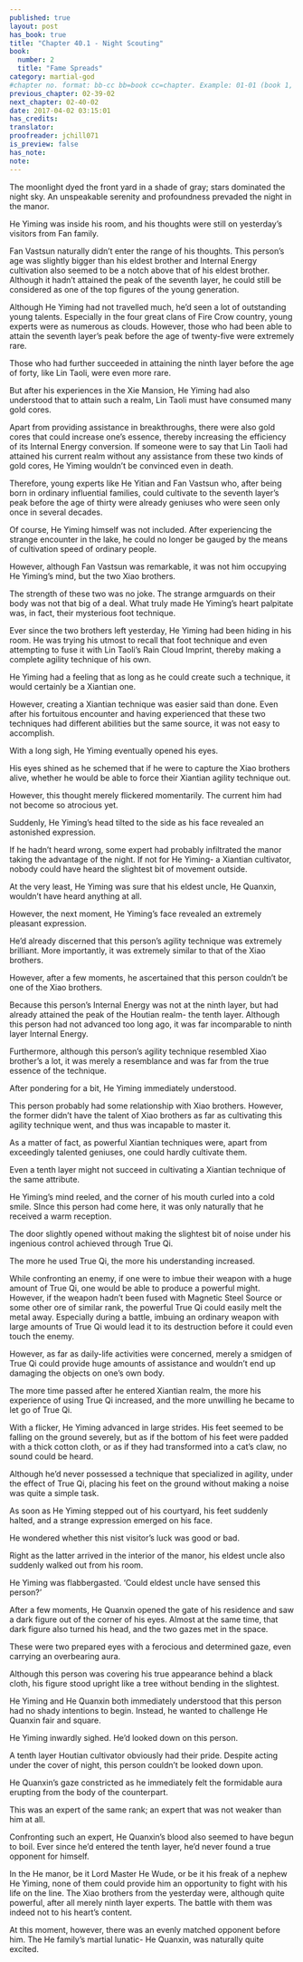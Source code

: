 ```yaml
---
published: true
layout: post
has_book: true
title: "Chapter 40.1 - Night Scouting"
book:
  number: 2
  title: "Fame Spreads"
category: martial-god
#chapter no. format: bb-cc bb=book cc=chapter. Example: 01-01 (book 1, chapter 1)
previous_chapter: 02-39-02
next_chapter: 02-40-02
date: 2017-04-02 03:15:01 
has_credits:
translator:
proofreader: jchill071
is_preview: false
has_note: 
note: 
---
```

The moonlight dyed the front yard in a shade of gray; stars dominated the night sky. An unspeakable serenity and profoundness prevaded the night in the manor.

He Yiming was inside his room, and his thoughts were still on yesterday’s visitors from Fan family.

Fan Vastsun naturally didn’t enter the range of his thoughts. This person’s age was slightly bigger than his eldest brother and Internal Energy cultivation also seemed to be a notch above that of his eldest brother. Although it hadn’t attained the peak of the seventh layer, he could still be considered as one of the top figures of the young generation.
<!--more-->

Although He Yiming had not travelled much, he’d seen a lot of outstanding young talents. Especially in the four great clans of Fire Crow country, young experts were as numerous as clouds. However, those who had been able to attain the seventh layer’s peak before the age of twenty-five were extremely rare.

Those who had further succeeded in attaining the ninth layer before the age of forty, like Lin Taoli, were even more rare.

But after his experiences in the Xie Mansion, He Yiming had also understood that to attain such a realm, Lin Taoli must have consumed many gold cores.

Apart from providing assistance in breakthroughs, there were also gold cores that could increase one’s essence, thereby increasing the efficiency of its Internal Energy conversion. If someone were to say that Lin Taoli had attained his current realm without any assistance from these two kinds of gold cores, He Yiming wouldn’t be convinced even in death.

Therefore, young experts like He Yitian and Fan Vastsun who, after being born in ordinary influential families, could cultivate to the seventh layer’s peak before the age of thirty were already geniuses who were seen only once in several decades.

Of course, He Yiming himself was not included. After experiencing the strange encounter in the lake, he could no longer be gauged by the means of cultivation speed of ordinary people.

However, although Fan Vastsun was remarkable, it was not him occupying He Yiming’s mind, but the two Xiao brothers.

The strength of these two was no joke. The strange armguards on their body was not that big of a deal. What truly made He Yiming’s heart palpitate was, in fact, their mysterious foot technique.

Ever since the two brothers left yesterday, He Yiming had been hiding in his room. He was trying his utmost to recall that foot technique and even attempting to fuse it with Lin Taoli’s Rain Cloud Imprint, thereby making a complete agility technique of his own.

He Yiming had a feeling that as long as he could create such a technique, it would certainly be a Xiantian one.

However, creating a Xiantian technique was easier said than done.  Even after his fortuitous encounter and having experienced that these two techniques had different abilities but the same source, it was not easy to accomplish.

With a long sigh, He Yiming eventually opened his eyes.

His eyes shined as he schemed that if he were to capture the Xiao brothers alive, whether he would be able to force their Xiantian agility technique out.

However, this thought merely flickered momentarily. The current him had not become so atrocious yet.

Suddenly, He Yiming’s head tilted to the side as his face revealed an astonished expression.

If he hadn’t heard wrong, some expert had probably infiltrated the manor taking the advantage of the night. If not for He Yiming- a Xiantian cultivator, nobody could have heard the slightest bit of movement outside.

At the very least, He Yiming was sure that his eldest uncle, He Quanxin, wouldn’t have heard anything at all.

However, the next moment, He Yiming’s face revealed an extremely pleasant expression.

He’d already discerned that this person’s agility technique was extremely brilliant. More importantly, it was extremely similar to that of the Xiao brothers.

However, after a few moments, he ascertained that this person couldn’t be one of the Xiao brothers.

Because this person’s Internal Energy was not at the ninth layer, but had already attained the peak of the Houtian realm- the tenth layer. Although this person had not advanced too long ago, it was far incomparable to ninth layer Internal Energy.

Furthermore, although this person’s agility technique resembled Xiao brother’s a lot, it was merely a resemblance and was far from the true essence of the technique.

After pondering for a bit, He Yiming immediately understood.

This person probably had some relationship with Xiao brothers. However, the former didn’t have the talent of Xiao brothers as far as cultivating this agility technique went, and thus was incapable to master it.

As a matter of fact, as powerful Xiantian techniques were, apart from exceedingly talented geniuses, one could hardly cultivate them.

Even a tenth layer might not succeed in cultivating a Xiantian technique of the same attribute.

He Yiming’s mind reeled, and the corner of his mouth curled into a cold smile. SInce this person had come here, it was only naturally that he received a warm reception.

The door slightly opened without making the slightest bit of noise under his ingenious control achieved through True Qi.

The more he used True Qi, the more his understanding increased.

While confronting an enemy, if one were to imbue their weapon with a huge amount of True Qi, one would be able to produce a powerful might. However, if the weapon hadn’t been fused with Magnetic Steel Source or some other ore of similar rank, the powerful True Qi could easily melt the metal away. Especially during a battle, imbuing an ordinary weapon with large amounts of True Qi would lead it to its destruction before it could even touch the enemy.

However, as far as daily-life activities were concerned, merely a smidgen of True Qi could provide huge amounts of assistance and wouldn’t end up damaging the objects on one’s own body.

The more time passed after he entered Xiantian realm, the more his experience of using True Qi increased, and the more unwilling he became to let go of True Qi.

With a flicker, He Yiming advanced in large strides. His feet seemed to be falling on the ground severely, but as if the bottom of his feet were padded with a thick cotton cloth, or as if they had transformed into a cat’s claw, no sound could be heard.

Although he’d never possessed a technique that specialized in agility, under the effect of True Qi, placing his feet on the ground without making a noise was quite a simple task.

As soon as He Yiming stepped out of his courtyard, his feet suddenly halted, and a strange expression emerged on his face.

He wondered whether this nist visitor’s luck was good or bad.

Right as the latter arrived in the interior of the manor, his eldest uncle also suddenly walked out from his room.

He Yiming was flabbergasted. ‘Could eldest uncle have sensed this person?’

After a few moments, He Quanxin opened the gate of his residence and saw a dark figure out of the corner of his eyes. Almost at the same time, that dark figure also turned his head, and the two gazes met in the space.

These were two prepared eyes with a ferocious and determined gaze, even carrying an overbearing aura.

Although this person was covering his true appearance behind a black cloth, his figure stood upright like a tree without bending in the slightest.

He Yiming and He Quanxin both immediately understood that this person had no shady intentions to begin. Instead, he wanted to challenge He Quanxin fair and square.

He Yiming inwardly sighed. He’d looked down on this person.

A tenth layer Houtian cultivator obviously had their pride. Despite acting under the cover of night, this person couldn’t be looked down upon. 

He Quanxin’s gaze constricted as he immediately felt the formidable aura erupting from the body of the counterpart.

This was an expert of the same rank; an expert that was not weaker than him at all.

Confronting such an expert, He Quanxin’s blood also seemed to have begun to boil. Ever since he’d entered the tenth layer, he’d never found a true opponent for himself.

In the He manor, be it Lord Master He Wude, or be it his freak of a nephew He Yiming, none of them could provide him an opportunity to fight with his life on the line. The Xiao brothers from the yesterday were, although quite powerful, after all merely ninth layer experts. The battle with them was indeed not to his heart’s content.

At this moment, however, there was an evenly matched opponent before him. The He family’s martial lunatic- He Quanxin, was naturally quite excited.
